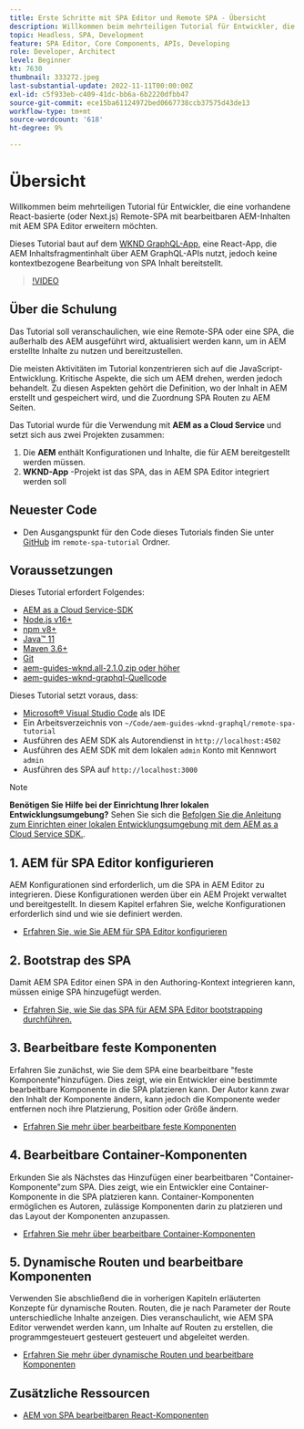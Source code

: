 ```yaml
---
title: Erste Schritte mit SPA Editor und Remote SPA - Übersicht
description: Willkommen beim mehrteiligen Tutorial für Entwickler, die eine vorhandene Remote-SPA mit bearbeitbaren AEM-Inhalten mit AEM SPA Editor erweitern möchten.
topic: Headless, SPA, Development
feature: SPA Editor, Core Components, APIs, Developing
role: Developer, Architect
level: Beginner
kt: 7630
thumbnail: 333272.jpeg
last-substantial-update: 2022-11-11T00:00:00Z
exl-id: c5f933eb-c409-41dc-bb6a-6b2220dfbb47
source-git-commit: ece15ba61124972bed0667738ccb37575d43de13
workflow-type: tm+mt
source-wordcount: '618'
ht-degree: 9%

---
```


# Übersicht

Willkommen beim mehrteiligen Tutorial für Entwickler, die eine vorhandene React-basierte (oder Next.js) Remote-SPA mit bearbeitbaren AEM-Inhalten mit AEM SPA Editor erweitern möchten.

Dieses Tutorial baut auf dem [WKND GraphQL-App](https://experienceleague.adobe.com/docs/experience-manager-learn/getting-started-with-aem-headless/graphql/overview.html?lang=de), eine React-App, die AEM Inhaltsfragmentinhalt über AEM GraphQL-APIs nutzt, jedoch keine kontextbezogene Bearbeitung von SPA Inhalt bereitstellt.

>[!VIDEO](https://video.tv.adobe.com/v/333272/?quality=12&learn=on)

## Über die Schulung

Das Tutorial soll veranschaulichen, wie eine Remote-SPA oder eine SPA, die außerhalb des AEM ausgeführt wird, aktualisiert werden kann, um in AEM erstellte Inhalte zu nutzen und bereitzustellen.

Die meisten Aktivitäten im Tutorial konzentrieren sich auf die JavaScript-Entwicklung. Kritische Aspekte, die sich um AEM drehen, werden jedoch behandelt. Zu diesen Aspekten gehört die Definition, wo der Inhalt in AEM erstellt und gespeichert wird, und die Zuordnung SPA Routen zu AEM Seiten.

Das Tutorial wurde für die Verwendung mit **AEM as a Cloud Service** und setzt sich aus zwei Projekten zusammen:

1. Die __AEM__ enthält Konfigurationen und Inhalte, die für AEM bereitgestellt werden müssen.
1. __WKND-App__ -Projekt ist das SPA, das in AEM SPA Editor integriert werden soll

## Neuester Code

+ Den Ausgangspunkt für den Code dieses Tutorials finden Sie unter [GitHub](https://github.com/adobe/aem-guides-wknd-graphql/tree/main/remote-spa) im `remote-spa-tutorial` Ordner.

## Voraussetzungen

Dieses Tutorial erfordert Folgendes:

+ [AEM as a Cloud Service-SDK](https://experienceleague.adobe.com/docs/experience-manager-learn/cloud-service/local-development-environment-set-up/aem-runtime.html?lang=de)
+ [Node.js v16+](https://nodejs.org/en/)
+ [npm v8+](https://www.npmjs.com/)
+ [Java™ 11](https://downloads.experiencecloud.adobe.com/content/software-distribution/en/general.html)
+ [Maven 3.6+](https://maven.apache.org/)
+ [Git](https://git-scm.com/downloads)
+ [aem-guides-wknd.all-2.1.0.zip oder höher](https://github.com/adobe/aem-guides-wknd/releases)
+ [aem-guides-wknd-graphql-Quellcode](https://github.com/adobe/aem-guides-wknd-graphql/tree/main)

Dieses Tutorial setzt voraus, dass:

+ [Microsoft® Visual Studio Code](https://visualstudio.microsoft.com/) als IDE
+ Ein Arbeitsverzeichnis von `~/Code/aem-guides-wknd-graphql/remote-spa-tutorial`
+ Ausführen des AEM SDK als Autorendienst in `http://localhost:4502`
+ Ausführen des AEM SDK mit dem lokalen `admin` Konto mit Kennwort `admin`
+ Ausführen des SPA auf `http://localhost:3000`

>[!NOTE]
>
> **Benötigen Sie Hilfe bei der Einrichtung Ihrer lokalen Entwicklungsumgebung?** Sehen Sie sich die [Befolgen Sie die Anleitung zum Einrichten einer lokalen Entwicklungsumgebung mit dem AEM as a Cloud Service SDK.](https://experienceleague.adobe.com/docs/experience-manager-learn/cloud-service/local-development-environment-set-up/overview.html?lang=de).

## 1. AEM für SPA Editor konfigurieren

AEM Konfigurationen sind erforderlich, um die SPA in AEM Editor zu integrieren. Diese Konfigurationen werden über ein AEM Projekt verwaltet und bereitgestellt. In diesem Kapitel erfahren Sie, welche Konfigurationen erforderlich sind und wie sie definiert werden.

+ [Erfahren Sie, wie Sie AEM für SPA Editor konfigurieren](./aem-configure.md)

## 2. Bootstrap des SPA

Damit AEM SPA Editor einen SPA in den Authoring-Kontext integrieren kann, müssen einige SPA hinzugefügt werden.

+ [Erfahren Sie, wie Sie das SPA für AEM SPA Editor bootstrapping durchführen.](./spa-bootstrap.md)

## 3. Bearbeitbare feste Komponenten

Erfahren Sie zunächst, wie Sie dem SPA eine bearbeitbare &quot;feste Komponente&quot;hinzufügen. Dies zeigt, wie ein Entwickler eine bestimmte bearbeitbare Komponente in die SPA platzieren kann. Der Autor kann zwar den Inhalt der Komponente ändern, kann jedoch die Komponente weder entfernen noch ihre Platzierung, Position oder Größe ändern.

+ [Erfahren Sie mehr über bearbeitbare feste Komponenten](./spa-fixed-component.md)

## 4. Bearbeitbare Container-Komponenten

Erkunden Sie als Nächstes das Hinzufügen einer bearbeitbaren &quot;Container-Komponente&quot;zum SPA. Dies zeigt, wie ein Entwickler eine Container-Komponente in die SPA platzieren kann. Container-Komponenten ermöglichen es Autoren, zulässige Komponenten darin zu platzieren und das Layout der Komponenten anzupassen.

+ [Erfahren Sie mehr über bearbeitbare Container-Komponenten](./spa-container-component.md)

## 5. Dynamische Routen und bearbeitbare Komponenten

Verwenden Sie abschließend die in vorherigen Kapiteln erläuterten Konzepte für dynamische Routen. Routen, die je nach Parameter der Route unterschiedliche Inhalte anzeigen. Dies veranschaulicht, wie AEM SPA Editor verwendet werden kann, um Inhalte auf Routen zu erstellen, die programmgesteuert gesteuert gesteuert und abgeleitet werden.

+ [Erfahren Sie mehr über dynamische Routen und bearbeitbare Komponenten](./spa-dynamic-routes.md)

## Zusätzliche Ressourcen

+ [AEM von SPA bearbeitbaren React-Komponenten](https://www.npmjs.com/package/@adobe/aem-react-editable-components)
